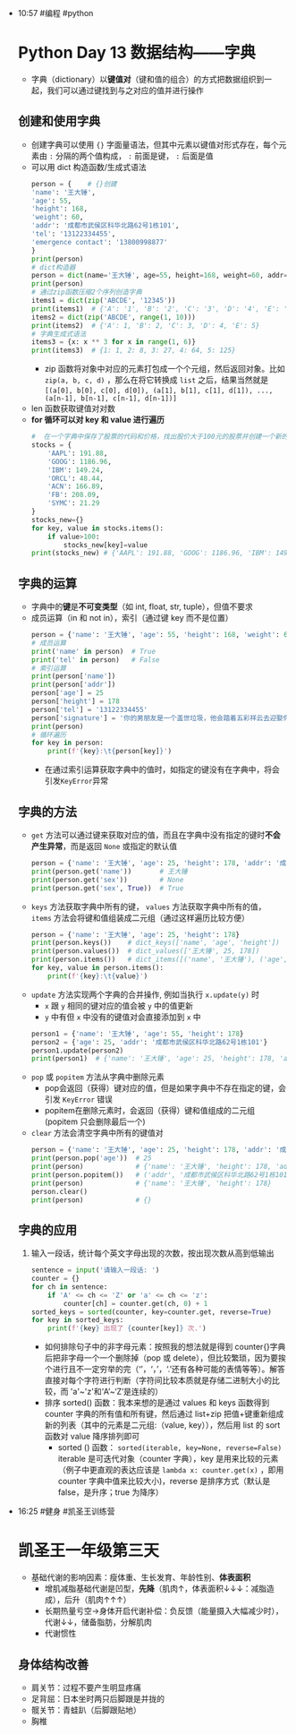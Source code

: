 
- 10:57 
	#编程 #python 
	# Python Day 13   数据结构——字典
	- 字典（dictionary）以**键值对**（键和值的组合）的方式把数据组织到一起，我们可以通过键找到与之对应的值并进行操作
	## 创建和使用字典
	- 创建字典可以使用 `{}` 字面量语法，但其中元素以键值对形式存在，每个元素由 `:` 分隔的两个值构成， `:` 前面是键， `:` 后面是值
	- 可以用 dict 构造函数/生成式语法
		```python
		person = {    # {}创建
	    'name': '王大锤',
	    'age': 55,
	    'height': 168,
	    'weight': 60,
	    'addr': '成都市武侯区科华北路62号1栋101', 
	    'tel': '13122334455',
	    'emergence contact': '13800998877'
		}
		print(person)
		# dict构造器
		person = dict(name='王大锤', age=55, height=168, weight=60, addr='成都市武侯区科华北路62号1栋101')
		print(person)
		# 通过zip函数压缩2个序列创造字典
		items1 = dict(zip('ABCDE', '12345'))
		print(items1)  # {'A': '1', 'B': '2', 'C': '3', 'D': '4', 'E': '5'}
		items2 = dict(zip('ABCDE', range(1, 10)))
		print(items2)  # {'A': 1, 'B': 2, 'C': 3, 'D': 4, 'E': 5}
		# 字典生成式语法
		items3 = {x: x ** 3 for x in range(1, 6)}
		print(items3)  # {1: 1, 2: 8, 3: 27, 4: 64, 5: 125}
		``` 
		- zip 函数将对象中对应的元素打包成一个个元组，然后返回对象。比如 `zip(a, b, c, d)` ，那么在将它转换成 `list` 之后，结果当然就是 `[(a[0], b[0], c[0], d[0]), (a[1], b[1], c[1], d[1]), ..., (a[n-1], b[n-1], c[n-1], d[n-1])]` 
	- len 函数获取键值对对数
	- **for 循环可以对 key 和 value 进行遍历**
		```python
		#  在一个字典中保存了股票的代码和价格，找出股价大于100元的股票并创建一个新的字典
		stocks = {  
	    	'AAPL': 191.88,  
	   		'GOOG': 1186.96,  
	    	'IBM': 149.24,  
	    	'ORCL': 48.44,  
	    	'ACN': 166.89,  
	    	'FB': 208.09,  
	    	'SYMC': 21.29  
		}  
		stocks_new={}  
		for key, value in stocks.items():  
	    	if value>100:  
	        	stocks_new[key]=value  
		print(stocks_new) # {'AAPL': 191.88, 'GOOG': 1186.96, 'IBM': 149.24, 'ACN': 166.89, 'FB': 208.09}
		``` 
	## 字典的运算
	- 字典中的**键**是**不可变类型**（如 int, float, str, tuple），但值不要求
	- 成员运算（in 和 not in），索引（通过键 key 而不是位置）
		```python
		person = {'name': '王大锤', 'age': 55, 'height': 168, 'weight': 60, 'addr': '成都市武侯区科华北路62号1栋101'}
		# 成员运算
		print('name' in person)  # True
		print('tel' in person)   # False
		# 索引运算
		print(person['name'])
		print(person['addr'])
		person['age'] = 25
		person['height'] = 178
		person['tel'] = '13122334455'
		person['signature'] = '你的男朋友是一个盖世垃圾，他会踏着五彩祥云去迎娶你的闺蜜'
		print(person)
		# 循环遍历
		for key in person:
	   		print(f'{key}:\t{person[key]}')
	 	``` 
		 - 在通过索引运算获取字典中的值时，如指定的键没有在字典中，将会引发`KeyError`异常 
	## 字典的方法
	- `get` 方法可以通过键来获取对应的值，而且在字典中没有指定的键时**不会产生异常**，而是返回 `None` 或指定的默认值
		```python
		person = {'name': '王大锤', 'age': 25, 'height': 178, 'addr': '成都市武侯区科华北路62号1栋101'}
		print(person.get('name'))       # 王大锤
		print(person.get('sex'))        # None
		print(person.get('sex', True))  # True
		``` 
	- `keys` 方法获取字典中所有的键， `values` 方法获取字典中所有的值， `items` 方法会将键和值组装成二元组（通过这样遍历比较方便）
		```python
		person = {'name': '王大锤', 'age': 25, 'height': 178}
		print(person.keys())    # dict_keys(['name', 'age', 'height'])
		print(person.values())  # dict_values(['王大锤', 25, 178])
		print(person.items())   # dict_items([('name', '王大锤'), ('age', 25), ('height', 178)])
		for key, value in person.items():
	   		print(f'{key}:\t{value}')
		```
	- `update` 方法实现两个字典的合并操作, 例如当执行 `x.update(y)` 时
		- `x` 跟 `y` 相同的键对应的值会被 `y` 中的值更新
		- `y` 中有但 `x` 中没有的键值对会直接添加到 `x` 中
		```python
		person1 = {'name': '王大锤', 'age': 55, 'height': 178}
		person2 = {'age': 25, 'addr': '成都市武侯区科华北路62号1栋101'}
		person1.update(person2)
		print(person1)  # {'name': '王大锤', 'age': 25, 'height': 178, 'addr': '成都市武侯区科华北路62号1栋101'}
		``` 
	- `pop` 或 `popitem` 方法从字典中删除元素
		- pop会返回（获得）键对应的值，但是如果字典中不存在指定的键，会引发 `KeyError` 错误
		- popitem在删除元素时，会返回（获得）键和值组成的二元组 (popitem 只会删除最后一个)
	- `clear` 方法会清空字典中所有的键值对
		```python
		person = {'name': '王大锤', 'age': 25, 'height': 178, 'addr': '成都市武侯区科华北路62号1栋101'}
		print(person.pop('age'))  # 25
		print(person)             # {'name': '王大锤', 'height': 178, 'addr': '成都市武侯区科华北路62号1栋101'}
		print(person.popitem())   # ('addr', '成都市武侯区科华北路62号1栋101')
		print(person)             # {'name': '王大锤', 'height': 178}
		person.clear()
		print(person)             # {}
		```
	
	## 字典的应用
	1. 输入一段话，统计每个英文字母出现的次数，按出现次数从高到低输出
		```python
		sentence = input('请输入一段话: ')
		counter = {}
		for ch in sentence:
	    	if 'A' <= ch <= 'Z' or 'a' <= ch <= 'z':
	        	counter[ch] = counter.get(ch, 0) + 1
		sorted_keys = sorted(counter, key=counter.get, reverse=True)
		for key in sorted_keys:
	    	print(f'{key} 出现了 {counter[key]} 次.')
		``` 
		- 如何排除句子中的非字母元素：按照我的想法就是得到 counter{}字典后把非字母一个一个删除掉（pop 或 delete），但比较繁琐，因为要挨个进行且不一定穷举的完（‘’，‘，’，‘.’还有各种可能的表情等等）。解答直接对每个字符进行判断（字符间比较本质就是存储二进制大小的比较，而 'a'~'z'和‘A’~‘Z’是连续的）
		- 排序 sorted() 函数：我本来想的是通过 values 和 keys 函数得到 counter 字典的所有值和所有键，然后通过 list+zip 把值+键重新组成新的列表（其中的元素是二元组:（value, key）），然后用 list 的 sort 函数对 value 降序排列即可
			- sorted () 函数： `sorted(iterable, key=None, reverse=False)` iterable 是可迭代对象（counter 字典），key 是用来比较的元素（例子中更直观的表达应该是 `lambda x: counter.get(x)` ，即用 counter 字典中值来比较大小)，reverse 是排序方式（默认是 false，是升序；true 为降序） 
- 16:25 
	#健身 #凯圣王训练营
	# 凯圣王一年级第三天
	- 基础代谢的影响因素：瘦体重、生长发育、年龄性别、**体表面积**
		- 增肌减脂基础代谢是凹型，**先降**（肌肉↑，体表面积↓↓↓：减脂造成），后升（肌肉↑↑↑）
		- 长期热量亏空→身体开启代谢补偿：负反馈（能量摄入大幅减少时），代谢↓↓，储备脂肪，分解肌肉
		- 代谢惯性
	## 身体结构改善
	- 肩关节：过程不要产生明显疼痛
	- 足背屈：日本坐时两只后脚跟是并拢的
	- 髋关节：青蛙趴（后脚跟贴地）
	- 胸椎